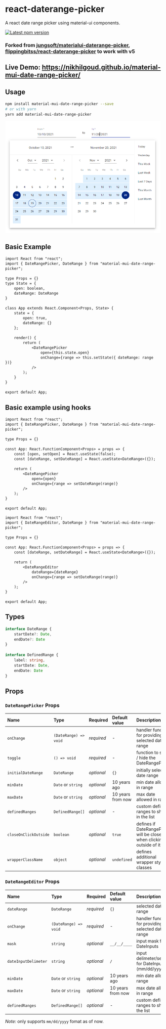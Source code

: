 # react-daterange-picker 
A react date range picker using material-ui components.

<a href='https://www.npmjs.com/package/material-mui-date-range-picker'>
    <img src='https://img.shields.io/npm/v/material-mui-date-range-picker.svg' alt='Latest npm version'>
</a>

### Forked from [jungsoft/materialui-daterange-picker](https://github.com/jungsoft/materialui-daterange-picker), [flippingbitss/react-daterange-picker](https://github.com/flippingbitss/react-daterange-picker) to work with v5

## Live Demo: https://nikhilgoud.github.io/material-mui-date-range-picker/

## Usage

```bash
npm install material-mui-date-range-picker --save
# or with yarn
yarn add material-mui-date-range-picker
```

![Screenshot](/screenshot.png?raw=true "Screenshot")

## Basic Example
```tsx
import React from "react";
import { DateRangePicker, DateRange } from "material-mui-date-range-picker";

type Props = {}
type State = {
    open: boolean,
    dateRange: DateRange
}

class App extends React.Component<Props, State> {
	state = {
		open: true,
		dateRange: {}
	};
	
	render() {
		return (
			<DateRangePicker
				open={this.state.open}
				onChange={range => this.setState({ dateRange: range })}
			/>
		);
	}
}

export default App;
```

## Basic example using hooks
```tsx
import React from "react";
import { DateRangePicker, DateRange } from "material-mui-date-range-picker";

type Props = {}

const App: React.FunctionComponent<Props> = props => {
	const [open, setOpen] = React.useState(false);
	const [dateRange, setDateRange] = React.useState<DateRange>({});

	return (
		<DateRangePicker
			open={open}
			onChange={range => setDateRange(range)}
		/>
	);
}

export default App;
```

```tsx
import React from "react";
import { DateRangeEditor, DateRange } from "material-mui-date-range-picker";

type Props = {}

const App: React.FunctionComponent<Props> = props => {
	const [dateRange, setDateRange] = React.useState<DateRange>({});

	return (
		<DateRangeEditor
			dateRange={dateRange}
			onChange={range => setDateRange(range)}
		/>
	);
}

export default App;
```

## Types 
```ts
interface DateRange {
    startDate?: Date,
    endDate?: Date
}

interface DefinedRange {
    label: string,
    startDate: Date,
    endDate: Date
}
```

## Props
### `DateRangePicker` Props

Name | Type | Required | Default value | Description
:--- | :--- | :--- | :--- | :---
`onChange` | `(DateRange) => void` | _required_ | - | handler function for providing selected date range
`toggle` | `() => void` | _required_ | - | function to show / hide the DateRangePicker
`initialDateRange` | `DateRange` | _optional_ | `{}` | initially selected date range
`minDate` | `Date` or `string` | _optional_ | 10 years ago | min date allowed in range
`maxDate` | `Date` or `string` | _optional_ | 10 years from now | max date allowed in range
`definedRanges` | `DefinedRange[]` | _optional_ | - | custom defined ranges to show in the list
`closeOnClickOutside` | `boolean` | _optional_ | `true` | defines if DateRangePicker will be closed when clicking outside of it
`wrapperClassName` | `object` | _optional_ | `undefined` | defines additional wrapper style classes


### `DateRangeEditor` Props

Name | Type | Required | Default value | Description
:--- | :--- | :--- | :--- | :---
`dateRange` | `DateRange` | _required_ | `{}` | selected date range
`onChange` | `(DateRange) => void` | _required_ | - | handler function for providing selected date range
`mask` | `string` | _optional_ | `__/__/____` | input mask for DateInputs
`dateInputDelimeter` | `string` | _optional_ | `/` | input delimeter/seperatot for DateInputs (mm/dd/yyyy)
`minDate` | `Date` or `string` | _optional_ | 10 years ago | min date allowed in range
`maxDate` | `Date` or `string` | _optional_ | 10 years from now | max date allowed in range
`definedRanges` | `DefinedRange[]` | _optional_ | - | custom defined ranges to show in the list

*Note:* only supports `mm/dd/yyyy` fomat as of now.